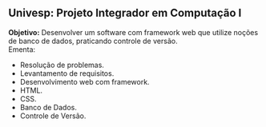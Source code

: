 ## Univesp: Projeto Integrador em Computação I
**Objetivo:** Desenvolver um software com framework web que utilize noções de banco de dados, praticando controle de versão.  
Ementa:
- Resolução de problemas.
- Levantamento de requisitos.
- Desenvolvimento web com framework.
- HTML.
- CSS.
- Banco de Dados.
- Controle de Versão.
